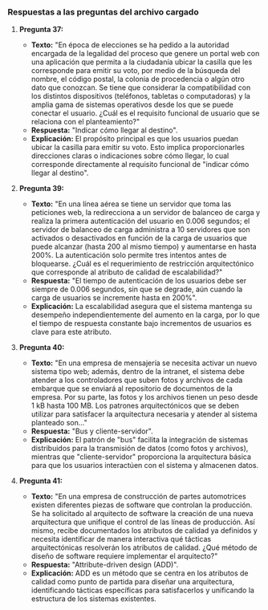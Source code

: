 ### Respuestas a las preguntas del archivo cargado

1. **Pregunta 37:**  
   - **Texto:** "En época de elecciones se ha pedido a la autoridad encargada de la legalidad del proceso que genere un portal web con una aplicación que permita a la ciudadanía ubicar la casilla que les corresponde para emitir su voto, por medio de la búsqueda del nombre, el código postal, la colonia de procedencia o algún otro dato que conozcan. Se tiene que considerar la compatibilidad con los distintos dispositivos (teléfonos, tabletas o computadoras) y la amplia gama de sistemas operativos desde los que se puede conectar el usuario. ¿Cuál es el requisito funcional de usuario que se relaciona con el planteamiento?"  
   - **Respuesta:** "Indicar cómo llegar al destino".  
   - **Explicación:** El propósito principal es que los usuarios puedan ubicar la casilla para emitir su voto. Esto implica proporcionarles direcciones claras o indicaciones sobre cómo llegar, lo cual corresponde directamente al requisito funcional de "indicar cómo llegar al destino".

2. **Pregunta 39:**  
   - **Texto:** "En una línea aérea se tiene un servidor que toma las peticiones web, la redirecciona a un servidor de balanceo de carga y realiza la primera autenticación del usuario en 0.006 segundos; el servidor de balanceo de carga administra a 10 servidores que son activados o desactivados en función de la carga de usuarios que puede alcanzar (hasta 200 al mismo tiempo) y aumentarse en hasta 200%. La autenticación solo permite tres intentos antes de bloquearse. ¿Cuál es el requerimiento de restricción arquitectónico que corresponde al atributo de calidad de escalabilidad?"  
   - **Respuesta:** "El tiempo de autenticación de los usuarios debe ser siempre de 0.006 segundos, sin que se degrade, aún cuando la carga de usuarios se incremente hasta en 200%".  
   - **Explicación:** La escalabilidad asegura que el sistema mantenga su desempeño independientemente del aumento en la carga, por lo que el tiempo de respuesta constante bajo incrementos de usuarios es clave para este atributo.

3. **Pregunta 40:**  
   - **Texto:** "En una empresa de mensajería se necesita activar un nuevo sistema tipo web; además, dentro de la intranet, el sistema debe atender a los controladores que suben fotos y archivos de cada embarque que se enviará al repositorio de documentos de la empresa. Por su parte, las fotos y los archivos tienen un peso desde 1 kB hasta 100 MB. Los patrones arquitectónicos que se deben utilizar para satisfacer la arquitectura necesaria y atender al sistema planteado son..."  
   - **Respuesta:** "Bus y cliente-servidor".  
   - **Explicación:** El patrón de "bus" facilita la integración de sistemas distribuidos para la transmisión de datos (como fotos y archivos), mientras que "cliente-servidor" proporciona la arquitectura básica para que los usuarios interactúen con el sistema y almacenen datos.

4. **Pregunta 41:**  
   - **Texto:** "En una empresa de construcción de partes automotrices existen diferentes piezas de software que controlan la producción. Se ha solicitado al arquitecto de software la creación de una nueva arquitectura que unifique el control de las líneas de producción. Así mismo, recibe documentados los atributos de calidad ya definidos y necesita identificar de manera interactiva qué tácticas arquitectónicas resolverán los atributos de calidad. ¿Qué método de diseño de software requiere implementar el arquitecto?"  
   - **Respuesta:** "Attribute-driven design (ADD)".  
   - **Explicación:** ADD es un método que se centra en los atributos de calidad como punto de partida para diseñar una arquitectura, identificando tácticas específicas para satisfacerlos y unificando la estructura de los sistemas existentes.
